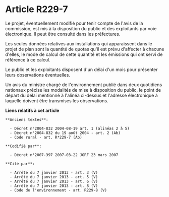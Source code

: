 # Article R229-7

Le projet, éventuellement modifié pour tenir compte de l'avis de la commission, est mis à la disposition du public et des
exploitants par voie électronique. Il peut être consulté dans les préfectures.

Les seules données relatives aux installations qui apparaissent dans le projet de plan sont la quantité de quotas qu'il est
prévu d'affecter à chacune d'elles, le mode de calcul de cette quantité et les émissions qui ont servi de référence à ce
calcul.

Le public et les exploitants disposent d'un délai d'un mois pour présenter leurs observations éventuelles.

Un avis du ministre chargé de l'environnement publié dans deux quotidiens nationaux précise les modalités de mise à
disposition du public, le point de départ du délai mentionné à l'alinéa ci-dessus et l'adresse électronique à laquelle
doivent être transmises les observations.

**Liens relatifs à cet article**

	**Anciens textes**:

	  - Décret n°2004-832 2004-08-19 art. 1 (alinéas 2 à 5)
	  - Décret n°2004-832 du 19 août 2004 - art. 2 (Ab)
	  - Code rural - art. R*229-7 (Ab)

	**Codifié par**:

	  - Décret n°2007-397 2007-03-22 JORF 23 mars 2007

	**Cité par**:

	  - Arrêté du 7 janvier 2013 - art. 3 (V)
	  - Arrêté du 7 janvier 2013 - art. 5 (V)
	  - Arrêté du 7 janvier 2013 - art. 6 (V)
	  - Arrêté du 7 janvier 2013 - art. 8 (V)
	  - Code de l'environnement - art. R229-8 (V)
